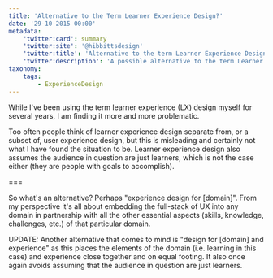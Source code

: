 ```yaml
---
title: 'Alternative to the Term Learner Experience Design?'
date: '29-10-2015 00:00'
metadata:
    'twitter:card': summary
    'twitter:site': '@hibbittsdesign'
    'twitter:title': 'Alternative to the term Learner Experience Design?'
    'twitter:description': 'A possible alternative to the term Learner Experience Design is explored'
taxonomy:
    tags:
        - ExperienceDesign
---
```


While I've been using the term learner experience (LX) design myself for several years, I am finding it more and more problematic.  

Too often people think of learner experience design separate from, or a subset of, user experience design, but this is misleading and certainly not what I have found the situation to be. Learner experience design also assumes the audience in question are just learners, which is not the case either (they are people with goals to accomplish).

===

So what's an alternative? Perhaps "experience design for [domain]". From my perspective it's all about embedding the full-stack of UX into any domain in partnership with all the other essential aspects (skills, knowledge, challenges, etc.) of that particular domain.

UPDATE: Another alternative that comes to mind is "design for [domain] and experience" as this places the elements of the domain (i.e. learning in this case) and experience close together and on equal footing. It also once again avoids assuming that the audience in question are just learners.
